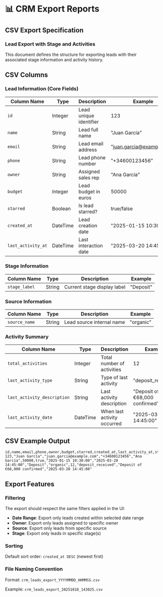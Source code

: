 # 📊 CRM Export Reports

## CSV Export Specification

### Lead Export with Stage and Activities

This document defines the structure for exporting leads with their associated stage information and activity history.

## CSV Columns

### Lead Information (Core Fields)

| Column Name | Type | Description | Example |
|-------------|------|-------------|---------|
| `id` | Integer | Lead unique identifier | 123 |
| `name` | String | Lead full name | "Juan García" |
| `email` | String | Lead email address | "juan.garcia@example.com" |
| `phone` | String | Lead phone number | "+34600123456" |
| `owner` | String | Assigned sales rep | "Ana García" |
| `budget` | Integer | Lead budget in euros | 50000 |
| `starred` | Boolean | Is lead starred? | true/false |
| `created_at` | DateTime | Lead creation date | "2025-01-15 10:30:00" |
| `last_activity_at` | DateTime | Last interaction date | "2025-03-20 14:45:00" |

### Stage Information

| Column Name | Type | Description | Example |
|-------------|------|-------------|---------|
| `stage_label` | String | Current stage display label | "Deposit" |

### Source Information

| Column Name | Type | Description | Example |
|-------------|------|-------------|---------|
| `source_name` | String | Lead source internal name | "organic" |

### Activity Summary

| Column Name | Type | Description | Example |
|-------------|------|-------------|---------|
| `total_activities` | Integer | Total number of activities | 12 |
| `last_activity_type` | String | Type of last activity | "deposit_received" |
| `last_activity_description` | String | Last activity description | "Deposit of €68,000 confirmed" |
| `last_activity_date` | DateTime | When last activity occurred | "2025-03-20 14:45:00" |

## CSV Example Output

```csv
id,name,email,phone,owner,budget,starred,created_at,last_activity_at,stage_label,source_name,total_activities,last_activity_type,last_activity_description,last_activity_date
123,"Juan García","juan.garcia@example.com","+34600123456","Ana García",50000,true,"2025-01-15 10:30:00","2025-03-20 14:45:00","Deposit","organic",12,"deposit_received","Deposit of €68,000 confirmed","2025-03-20 14:45:00"
```

## Export Features

### Filtering

The export should respect the same filters applied in the UI:
- **Date Range**: Export only leads created within selected date range
- **Owner**: Export only leads assigned to specific owner
- **Source**: Export only leads from specific source
- **Stage**: Export only leads in specific stage(s)

### Sorting

Default sort order: `created_at DESC` (newest first)

### File Naming Convention

Format: `crm_leads_export_YYYYMMDD_HHMMSS.csv`

Example: `crm_leads_export_20251018_143025.csv`
